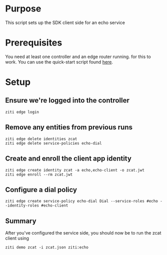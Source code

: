 # Purpose

This script sets up the SDK client side for an echo service

# Prerequisites

You need at least one controller and an edge router running. for this to work. You can use the
quick-start script found [here](https://github.com/cosmic-cloak/ztna/tree/release-next/quickstart).

# Setup

## Ensure we're logged into the controller

```action:ziti-login allowRetry=true
ziti edge login
```

<!--action:keep-session-alive interval=1m quiet=false-->

## Remove any entities from previous runs

```action:ziti
ziti edge delete identities zcat 
ziti edge delete service-policies echo-dial
```

## Create and enroll the client app identity

```action:ziti
ziti edge create identity zcat -a echo,echo-client -o zcat.jwt
ziti edge enroll --rm zcat.jwt
```

## Configure a dial policy

```action:ziti
ziti edge create service-policy echo-dial Dial --service-roles #echo --identity-roles #echo-client
```

## Summary

After you've configured the service side, you should now be to run the zcat client using

```
ziti demo zcat -i zcat.json ziti:echo
```
